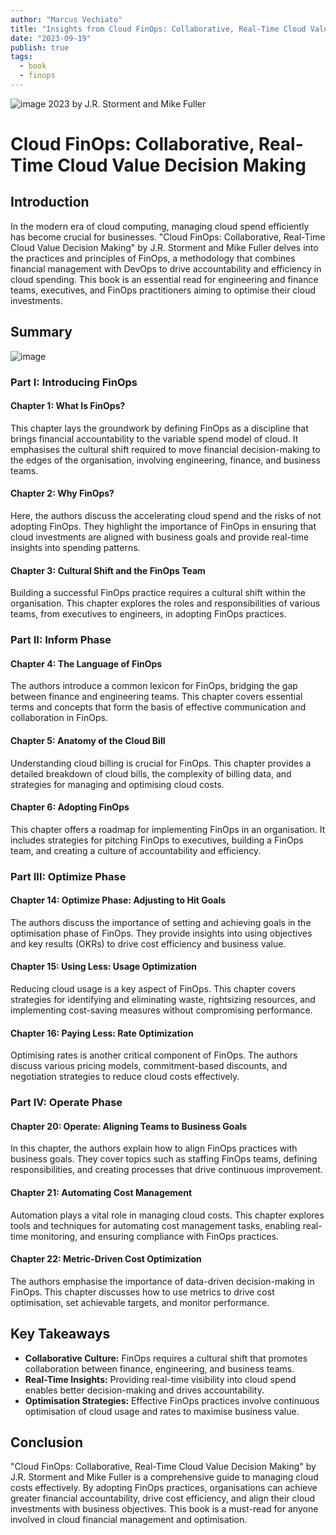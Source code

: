 ```yaml
---
author: "Marcus Vechiato"
title: "Insights from Cloud FinOps: Collaborative, Real-Time Cloud Value Decision Making"
date: "2023-09-19"
publish: true
tags: 
  - book
  - finops
--- 
```


![image](/obsidian/cloud_finops.jpg)
2023 by J.R. Storment and Mike Fuller

# Cloud FinOps: Collaborative, Real-Time Cloud Value Decision Making

## Introduction

In the modern era of cloud computing, managing cloud spend efficiently has become crucial for businesses. "Cloud FinOps: Collaborative, Real-Time Cloud Value Decision Making" by J.R. Storment and Mike Fuller delves into the practices and principles of FinOps, a methodology that combines financial management with DevOps to drive accountability and efficiency in cloud spending. This book is an essential read for engineering and finance teams, executives, and FinOps practitioners aiming to optimise their cloud investments.

## Summary
![image](/obsidian/mindmap_cloud_finops.png)
### Part I: Introducing FinOps

#### Chapter 1: What Is FinOps?

This chapter lays the groundwork by defining FinOps as a discipline that brings financial accountability to the variable spend model of cloud. It emphasises the cultural shift required to move financial decision-making to the edges of the organisation, involving engineering, finance, and business teams.

#### Chapter 2: Why FinOps?

Here, the authors discuss the accelerating cloud spend and the risks of not adopting FinOps. They highlight the importance of FinOps in ensuring that cloud investments are aligned with business goals and provide real-time insights into spending patterns.

#### Chapter 3: Cultural Shift and the FinOps Team

Building a successful FinOps practice requires a cultural shift within the organisation. This chapter explores the roles and responsibilities of various teams, from executives to engineers, in adopting FinOps practices.

### Part II: Inform Phase

#### Chapter 4: The Language of FinOps

The authors introduce a common lexicon for FinOps, bridging the gap between finance and engineering teams. This chapter covers essential terms and concepts that form the basis of effective communication and collaboration in FinOps.

#### Chapter 5: Anatomy of the Cloud Bill

Understanding cloud billing is crucial for FinOps. This chapter provides a detailed breakdown of cloud bills, the complexity of billing data, and strategies for managing and optimising cloud costs.

#### Chapter 6: Adopting FinOps

This chapter offers a roadmap for implementing FinOps in an organisation. It includes strategies for pitching FinOps to executives, building a FinOps team, and creating a culture of accountability and efficiency.

### Part III: Optimize Phase

#### Chapter 14: Optimize Phase: Adjusting to Hit Goals

The authors discuss the importance of setting and achieving goals in the optimisation phase of FinOps. They provide insights into using objectives and key results (OKRs) to drive cost efficiency and business value.

#### Chapter 15: Using Less: Usage Optimization

Reducing cloud usage is a key aspect of FinOps. This chapter covers strategies for identifying and eliminating waste, rightsizing resources, and implementing cost-saving measures without compromising performance.

#### Chapter 16: Paying Less: Rate Optimization

Optimising rates is another critical component of FinOps. The authors discuss various pricing models, commitment-based discounts, and negotiation strategies to reduce cloud costs effectively.

### Part IV: Operate Phase

#### Chapter 20: Operate: Aligning Teams to Business Goals

In this chapter, the authors explain how to align FinOps practices with business goals. They cover topics such as staffing FinOps teams, defining responsibilities, and creating processes that drive continuous improvement.

#### Chapter 21: Automating Cost Management

Automation plays a vital role in managing cloud costs. This chapter explores tools and techniques for automating cost management tasks, enabling real-time monitoring, and ensuring compliance with FinOps practices.

#### Chapter 22: Metric-Driven Cost Optimization

The authors emphasise the importance of data-driven decision-making in FinOps. This chapter discusses how to use metrics to drive cost optimisation, set achievable targets, and monitor performance.

## Key Takeaways

- **Collaborative Culture:** FinOps requires a cultural shift that promotes collaboration between finance, engineering, and business teams.
- **Real-Time Insights:** Providing real-time visibility into cloud spend enables better decision-making and drives accountability.
- **Optimisation Strategies:** Effective FinOps practices involve continuous optimisation of cloud usage and rates to maximise business value.

## Conclusion

"Cloud FinOps: Collaborative, Real-Time Cloud Value Decision Making" by J.R. Storment and Mike Fuller is a comprehensive guide to managing cloud costs effectively. By adopting FinOps practices, organisations can achieve greater financial accountability, drive cost efficiency, and align their cloud investments with business objectives. This book is a must-read for anyone involved in cloud financial management and optimisation.

